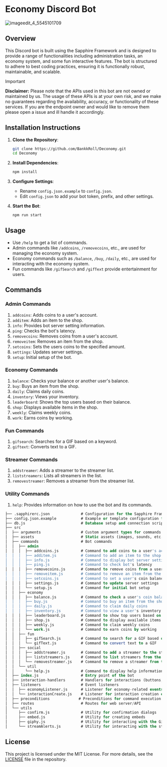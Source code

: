# Economy Discord Bot

![imageedit_4_5545101709](https://github.com/BankkRoll/Deconomy/assets/106103625/9fc23ad3-71bc-44e9-b888-6c9ed6a4ab98)

## Overview

This Discord bot is built using the Sapphire Framework and is designed to provide a range of functionalities including administration tasks, an economy system, and some fun interactive features. The bot is structured to adhere to best coding practices, ensuring it is functionally robust, maintainable, and scalable.

>[!IMPORTANT]
> **Disclaimer:**
> Please note that the APIs used in this bot are not owned or maintained by us. The usage of these APIs is at your own risk, and we make no guarantees regarding the availability, accuracy, or functionality of these services. If you are the endpoint owner and would like to remove them please open a issue and ill handle it accordingly. 


## Installation Instructions

1. **Clone the Repository**:

   ```sh
   git clone https://github.com/BankkRoll/Deconomy.git
   cd Deconomy
   ```

2. **Install Dependencies**:

   ```sh
   npm install
   ```

3. **Configure Settings**:

   - Rename `config.json.example` to `config.json`.
   - Edit `config.json` to add your bot token, prefix, and other settings.

4. **Start the Bot**:
   ```sh
   npm run start
   ```

## Usage

- Use `/help` to get a list of commands.
- Admin commands like `/addcoins`, `/removecoins`, etc., are used for managing the economy system.
- Economy commands such as `/balance`, `/buy`, `/daily`, etc., are used for interacting with the economy system.
- Fun commands like `/gifSearch` and `/gifText` provide entertainment for users.

## Commands

### Admin Commands

1. `addcoins`: Adds coins to a user's account.
2. `additem`: Adds an item to the shop.
3. `info`: Provides bot server setting information.
4. `ping`: Checks the bot's latency.
5. `removecoins`: Removes coins from a user's account.
6. `removeitem`: Removes an item from the shop.
7. `setcoins`: Sets the users coins to the specified amount.
8. `settings`: Updates server settings.
9. `setup`: Initial setup of the bot.

### Economy Commands

1. `balance`: Checks your balance or another user's balance.
2. `buy`: Buys an item from the shop.
3. `daily`: Claims daily coins.
4. `inventory`: Views your inventory.
5. `leaderboard`: Shows the top users based on their balance.
6. `shop`: Displays available items in the shop.
7. `weekly`: Claims weekly coins.
8. `work`: Earns coins by working.

### Fun Commands

1. `gifsearch`: Searches for a GIF based on a keyword.
2. `giftext`: Converts text to a GIF.

### Streamer Commands

1. `addstreamer`: Adds a streamer to the streamer list.
2. `liststreamers`: Lists all streamers in the list.
3. `removestreamer`: Removes a streamer from the streamer list.

### Utility Commands

1. `help`: Provides information on how to use the bot and its commands.

```sql
├── .sapphirerc.json              # Configuration for the Sapphire Framework
├── config.json.example           # Example or template configuration file example
├── db.js                         # Database setup and connection script
├── src
│  ├── arguments                  # Custom argument types for commands
│  ├── assets                     # Static assets (images, sounds, etc.)
│  ├── commands                   # Bot commands
│  │  ├── admin
│  │  │  ├── addcoins.js          # Command to add coins to a user's account
│  │  │  ├── additem.js           # Command to add an item to the shop
│  │  │  ├── info.js              # Command to display bot server settings information
│  │  │  ├── ping.js              # Command to check bot's latency
│  │  │  ├── removecoins.js       # Command to remove coins from a user's account
│  │  │  ├── removeitem.js        # Command to remove an item from the shop
│  │  │  ├── setcoins.js          # Command to set a user's coin balance to a specified amount
│  │  │  ├── settings.js          # Command to update server settings
│  │  │  └── setup.js             # Command for initial bot setup
│  │  ├── economy
│  │  │  ├── balance.js           # Command to check a user's coin balance
│  │  │  ├── buy.js               # Command to buy an item from the shop
│  │  │  ├── daily.js             # Command to claim daily coins
│  │  │  ├── inventory.js         # Command to view a user's inventory
│  │  │  ├── leaderboard.js       # Command to show top users based on coin balance
│  │  │  ├── shop.js              # Command to display available items in the shop
│  │  │  ├── weekly.js            # Command to claim weekly coins
│  │  │  └── work.js              # Command to earn coins by working
│  │  ├── fun
│  │  │  ├── gifSearch.js         # Command to search for a GIF based on a keyword
│  │  │  └── gifText.js           # Command to convert text to a GIF
│  │  ├── social
│  │  │  ├── addstreamer.js       # Command to add a streamer to the streamer list
│  │  │  ├── liststreamers.js     # Command to list streamers from the streamer list
│  │  │  └── removestreamer.js    # Command to remove a streamer from the streamer list
│  │  └── util
│  │     └── help.js              # Command to display help information
│  ├── index.js                   # Entry point of the bot
│  ├── interaction-handlers       # Handlers for interactions (buttons, selects, etc.)
│  ├── listeners                  # Event listeners
│  │  ├── economyListener.js      # Listener for economy-related events
│  │  └── interactionCreate.js    # Listener for interaction creation events
│  ├── preconditions             # Preconditions for command execution
│  ├── routes                     # Routes for web server/API
│  └── utils
│     ├── confirm.js              # Utility for confirmation dialogs
│     ├── embed.js                # Utility for creating embeds
│     ├── giphy.js                # Utility for interacting with the Giphy API
│     └── streamAlerts.js         # Utility for interacting with the stream alerts
```

## License

This project is licensed under the MIT License. For more details, see the [LICENSE](./LICENSE) file in the repository.

